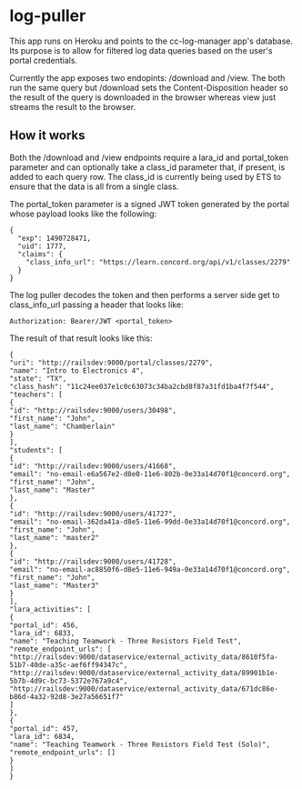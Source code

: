 # log-puller

This app runs on Heroku and points to the cc-log-manager app's database.  Its purpose
is to allow for filtered log data queries based on the user's portal credentials.

Currently the app exposes two endopints: /download and /view.  The both run the same
query but /download sets the Content-Disposition header so the result of the query
is downloaded in the browser whereas view just streams the result to the browser.

## How it works

Both the /download and /view endpoints require a lara_id and portal_token parameter and
can optionally take a class_id parameter that, if present, is added to each query row.
The class_id is currently being used by ETS to ensure that the data is all from a single
class.

The portal_token parameter is a signed JWT token generated by the portal whose payload
looks like the following:

```
{
  "exp": 1490728471,
  "uid": 1777,
  "claims": {
    "class_info_url": "https://learn.concord.org/api/v1/classes/2279"
  }
}
```

The log puller decodes the token and then performs a server side get to class_info_url
passing a header that looks like:

```
Authorization: Bearer/JWT <portal_token>
```

The result of that result looks like this:

```
{
"uri": "http://railsdev:9000/portal/classes/2279",
"name": "Intro to Electronics 4",
"state": "TX",
"class_hash": "11c24ee037e1c0c63073c34ba2cbd8f87a31fd1ba4f7f544",
"teachers": [
{
"id": "http://railsdev:9000/users/30498",
"first_name": "John",
"last_name": "Chamberlain"
}
],
"students": [
{
"id": "http://railsdev:9000/users/41668",
"email": "no-email-e6a567e2-d8e0-11e6-802b-0e33a14d70f1@concord.org",
"first_name": "John",
"last_name": "Master"
},
{
"id": "http://railsdev:9000/users/41727",
"email": "no-email-362da41a-d8e5-11e6-99dd-0e33a14d70f1@concord.org",
"first_name": "John",
"last_name": "master2"
},
{
"id": "http://railsdev:9000/users/41728",
"email": "no-email-ac8850f6-d8e5-11e6-949a-0e33a14d70f1@concord.org",
"first_name": "John",
"last_name": "Master3"
}
],
"lara_activities": [
{
"portal_id": 456,
"lara_id": 6833,
"name": "Teaching Teamwork - Three Resistors Field Test",
"remote_endpoint_urls": [
"http://railsdev:9000/dataservice/external_activity_data/8610f5fa-51b7-40de-a35c-aef6ff94347c",
"http://railsdev:9000/dataservice/external_activity_data/89901b1e-5b7b-4d9c-bc73-5372e767a9c4",
"http://railsdev:9000/dataservice/external_activity_data/671dc86e-b86d-4a32-92d8-3e27a56651f7"
]
},
{
"portal_id": 457,
"lara_id": 6834,
"name": "Teaching Teamwork - Three Resistors Field Test (Solo)",
"remote_endpoint_urls": []
}
]
}
```